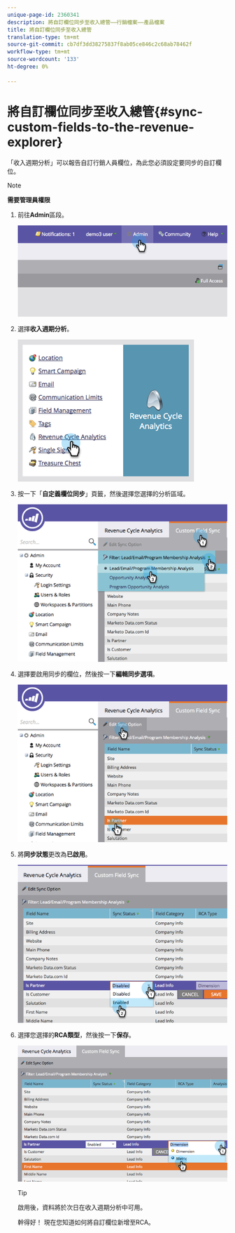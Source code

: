 ```yaml
---
unique-page-id: 2360341
description: 將自訂欄位同步至收入總管——行銷檔案——產品檔案
title: 將自訂欄位同步至收入總管
translation-type: tm+mt
source-git-commit: cb7df3dd38275837f8ab05ce846c2c68ab78462f
workflow-type: tm+mt
source-wordcount: '133'
ht-degree: 0%

---
```



# 將自訂欄位同步至收入總管{#sync-custom-fields-to-the-revenue-explorer}

「收入週期分析」可以報告自訂行銷人員欄位，為此您必須設定要同步的自訂欄位。

>[!NOTE]
>
>**需要管理員權限**

1. 前往&#x200B;**Admin**&#x200B;區段。

   ![](assets/image2014-9-19-9-3a51-3a11.png)

1. 選擇&#x200B;**收入週期分析**。

   ![](assets/image2014-9-19-9-3a51-3a19.png)

1. 按一下「**自定義欄位同步**」頁籤，然後選擇您選擇的分析區域。

   ![](assets/image2014-9-19-9-3a51-3a26.png)

1. 選擇要啟用同步的欄位，然後按一下&#x200B;**編輯同步選項**。

   ![](assets/image2014-9-19-9-3a51-3a36.png)

1. 將&#x200B;**同步狀態**&#x200B;更改為&#x200B;**已啟用**。

   ![](assets/image2014-9-19-9-3a51-3a45.png)

1. 選擇您選擇的&#x200B;**RCA類型**，然後按一下&#x200B;**保存**。

   ![](assets/image2014-9-19-9-3a51-3a52.png)

   >[!TIP]
   >
   >啟用後，資料將於次日在收入週期分析中可用。

   幹得好！ 現在您知道如何將自訂欄位新增至RCA。
